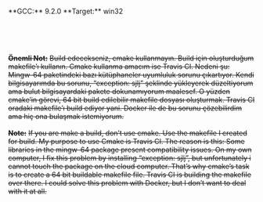 </br>
**GCC:** 9.2.0 
**Target:** win32

</br></br></br>

**~~Önemli Not:~~**
~~Build edecekseniz, cmake kullanmayın. Build için oluşturduğum makefile’ı kullanın. Cmake kullanma amacım ise Travis CI. Nedeni şu:
Mingw-64 paketindeki bazı kütüphaneler uyumluluk sorunu çıkartıyor. Kendi bilgisayarımda bu sorunu, “exception: sjlj” şeklinde yükleyerek düzeltiyorum ama bulut bilgisayardaki pakete dokunamıyorum maalesef. O yüzden cmake’in görevi, 64 bit build edilebilir makefile dosyası oluşturmak. Travis CI oradaki makefile’ı build ediyor yani. Docker ile de bu sorunu çözebilirdim ama hiç ona bulaşmak istemiyorum.~~
</br>
</br>
**~~Note:~~**
~~If you are make a build, don’t use cmake. Use the makefile I created for build. My purpose to use Cmake is Travis CI. The reason is this:
Some libraries in the mingw-64 package present compatibility issues. On my own computer, I fix this problem by installing “exception: sjlj”, but unfortunately i cannot touch the package on the cloud computer. That’s why cmake’s task is to create a 64 bit buildable makefile file. Travis CI is building the makefile over there. I could solve this problem with Docker, but I don’t want to deal with it at all.~~
